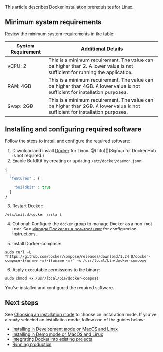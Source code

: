 This article describes Docker installation prerequisites for Linux.

## Minimum system requirements

Review the minimum system requirements in the table:

| System Requirement | Additional Details |
| --- | --- |
| vCPU: 2 | This is a minimum requirement. The value can be higher than 2. A lower value is not sufficient for running the application. |
| RAM: 4GB | This is a minimum requirement. The value can be higher than 4GB. A lower value is not sufficient for installation purposes. |
| Swap: 2GB | This is a minimum requirement. The value can be higher than 2GB. A lower value is not sufficient for installation purposes. |

## Installing and configuring required software
Follow the steps to install and configure the required software:
1. Download and install [Docker](https://docs.docker.com/install/linux/docker-ce/ubuntu/) for Linux.
@(Info)()(Signup for Docker Hub is not required.)
2. Enable BuildKit by creating or updating `/etc/docker/daemon.json`:

```php
{
  ...
  "features" : {
    ...
    "buildkit" : true
  }
}
```
3. Restart Docker:
```shell
/etc/init.d/docker restart
```
4. Optional: Configure the `docker` group to manage Docker as a non-root user. See [Manage Docker as a non-root user](https://docs.docker.com/engine/install/linux-postinstall/#manage-docker-as-a-non-root-user) for configuration instructions.

5. Install Docker-compose:
```shell
sudo curl -L "https://github.com/docker/compose/releases/download/1.24.0/docker-compose-$(uname -s)-$(uname -m)" -o /usr/local/bin/docker-compose
```
6. Apply executable permissions to the binary:
```shell
sudo chmod +x /usr/local/bin/docker-compose
```

You've installed and configured the required software. 


## Next steps

See [Choosing an installation mode](https://documentation.spryker.com/docs/choosing-an-installation-mode) to choose an installation mode.
If you've already selected an installation mode, follow one of the guides below:
* [Installing in Development mode on MacOS and Linux](https://documentation.spryker.com/docs/installing-in-development-mode-on-macos-and-linux)
* [Installing in Demo mode on MacOS and Linux](https://documentation.spryker.com/docs/installing-in-demo-mode-on-macos-and-linux)
* [Integrating Docker into existing projects](https://documentation.spryker.com/docs/integrating-docker-into-existing-projects)
* [Running production](https://documentation.spryker.com/docs/running-production)
